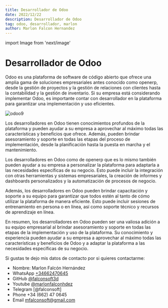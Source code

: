 ```yaml
---
title: Desarrollador de Odoo
date: 2022/12/22
description: Desarrollador de Odoo
tag: odoo, desarrollador, marlon
author: Marlon Falcon Hernandez
---
```

import Image from 'next/image'

# Desarrollador de Odoo

Odoo es una plataforma de software de código abierto que ofrece una amplia gama de soluciones empresariales antes conocido como openerp, desde la gestión de proyectos y la gestión de relaciones con clientes hasta la contabilidad y la gestión de inventario. Si su empresa está considerando implementar Odoo, es importante contar con desarrollador en la plataforma para garantizar una implementación y uso eficientes.

<Image
  src="/images/marlon-falcon-odoo-erp.png"
  alt="odoo9"
  width={1280}
  height={720}
  priority
  className="next-image"
/>


Los desarrolladores en Odoo tienen conocimientos profundos de la plataforma y pueden ayudar a su empresa a aprovechar al máximo todas las características y beneficios que ofrece. Además, pueden brindar asesoramiento y soporte en todas las etapas del proceso de implementación, desde la planificación hasta la puesta en marcha y el mantenimiento.

Los desarrolladores en Odoo como de openerp que es lo mismo también pueden ayudar a su empresa a personalizar la plataforma para adaptarla a las necesidades específicas de su negocio. Esto puede incluir la integración con otras herramientas y sistemas empresariales, la creación de informes y dashboards personalizados y la automatización de procesos de negocio.

Además, los desarrolladores en Odoo pueden brindar capacitación y soporte a su equipo para garantizar que todos estén al tanto de cómo utilizar la plataforma de manera eficiente. Esto puede incluir sesiones de entrenamiento en persona o en línea, así como soporte técnico y recursos de aprendizaje en línea.

En resumen, los desarrolladores en Odoo pueden ser una valiosa adición a su equipo empresarial al brindar asesoramiento y soporte en todas las etapas de la implementación y uso de la plataforma. Su conocimiento y experiencia pueden ayudar a su empresa a aprovechar al máximo todas las características y beneficios de Odoo y a adaptar la plataforma a las necesidades específicas de su negocio.

Si gustas te dejo mis datos de contacto por si quieres contactarme:

- Nombre: Marlon Falcón Hernández
- WhatsApp [+34662470645](https://web.whatsapp.com/send?phone=34662470645&text=)
- GitHub [@falconsoft3d](https://github.com/falconsoft3d)
- Youtube [@marlonfalconhdez](https://www.youtube.com/@marlonfalconhdez)
- Telegram [@falconsoft]
- Phone +34 (662) 47 0645
- Email mfalconsoft@gmail.com